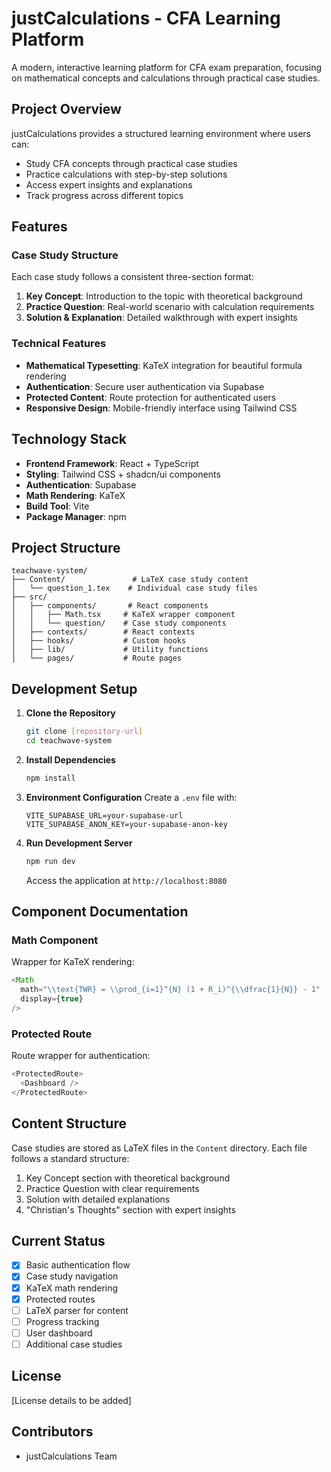 # justCalculations - CFA Learning Platform

A modern, interactive learning platform for CFA exam preparation, focusing on mathematical concepts and calculations through practical case studies.

## Project Overview

justCalculations provides a structured learning environment where users can:
- Study CFA concepts through practical case studies
- Practice calculations with step-by-step solutions
- Access expert insights and explanations
- Track progress across different topics

## Features

### Case Study Structure
Each case study follows a consistent three-section format:
1. **Key Concept**: Introduction to the topic with theoretical background
2. **Practice Question**: Real-world scenario with calculation requirements
3. **Solution & Explanation**: Detailed walkthrough with expert insights

### Technical Features
- **Mathematical Typesetting**: KaTeX integration for beautiful formula rendering
- **Authentication**: Secure user authentication via Supabase
- **Protected Content**: Route protection for authenticated users
- **Responsive Design**: Mobile-friendly interface using Tailwind CSS

## Technology Stack

- **Frontend Framework**: React + TypeScript
- **Styling**: Tailwind CSS + shadcn/ui components
- **Authentication**: Supabase
- **Math Rendering**: KaTeX
- **Build Tool**: Vite
- **Package Manager**: npm

## Project Structure

```
teachwave-system/
├── Content/               # LaTeX case study content
│   └── question_1.tex    # Individual case study files
├── src/
│   ├── components/       # React components
│   │   ├── Math.tsx     # KaTeX wrapper component
│   │   └── question/    # Case study components
│   ├── contexts/        # React contexts
│   ├── hooks/           # Custom hooks
│   ├── lib/             # Utility functions
│   └── pages/           # Route pages
```

## Development Setup

1. **Clone the Repository**
   ```bash
   git clone [repository-url]
   cd teachwave-system
   ```

2. **Install Dependencies**
   ```bash
   npm install
   ```

3. **Environment Configuration**
   Create a `.env` file with:
   ```
   VITE_SUPABASE_URL=your-supabase-url
   VITE_SUPABASE_ANON_KEY=your-supabase-anon-key
   ```

4. **Run Development Server**
   ```bash
   npm run dev
   ```
   Access the application at `http://localhost:8080`

## Component Documentation

### Math Component
Wrapper for KaTeX rendering:
```typescript
<Math 
  math="\\text{TWR} = \\prod_{i=1}^{N} (1 + R_i)^{\\dfrac{1}{N}} - 1"
  display={true}
/>
```

### Protected Route
Route wrapper for authentication:
```typescript
<ProtectedRoute>
  <Dashboard />
</ProtectedRoute>
```

## Content Structure

Case studies are stored as LaTeX files in the `Content` directory. Each file follows a standard structure:
1. Key Concept section with theoretical background
2. Practice Question with clear requirements
3. Solution with detailed explanations
4. "Christian's Thoughts" section with expert insights

## Current Status

- [x] Basic authentication flow
- [x] Case study navigation
- [x] KaTeX math rendering
- [x] Protected routes
- [ ] LaTeX parser for content
- [ ] Progress tracking
- [ ] User dashboard
- [ ] Additional case studies

## License

[License details to be added]

## Contributors

- justCalculations Team
